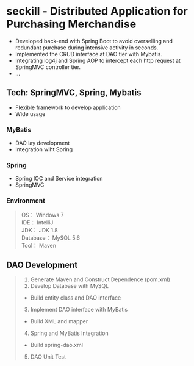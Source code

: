 # seckill - Distributed Application for Purchasing Merchandise
* Developed back-end with Spring Boot to avoid overselling and redundant purchase during intensive activity in seconds.
* Implemented the CRUD interface at DAO tier with Mybatis.
* Integrating log4j and Spring AOP to intercept each http request at SpringMVC controller tier.
* ...

## Tech: SpringMVC, Spring, Mybatis  
* Flexible framework to develop application
* Wide usage
 
### MyBatis
* DAO lay development
* Integration wiht Spring

### Spring
* Spring IOC and Service integration
* SpringMVC

### Environment
> OS： Windows 7  
IDE： IntelliJ  
JDK： JDK 1.8  
Database： MySQL 5.6  
Tool： Maven


## DAO Development  
> 1. Generate Maven and Construct Dependence (pom.xml)  
> 2. Develop Database with MySQL  
> * Build entity class and DAO interface
> 3. Implement DAO interface with MyBatis
> * Build XML and mapper
> 4. Spring and MyBatis Integration
> * Build spring-dao.xml
> 5. DAO Unit Test
